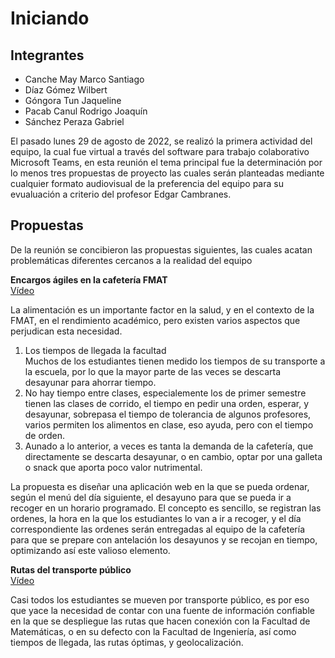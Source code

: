 # Iniciando<br>
## Integrantes

- Canche May Marco Santiago
- Díaz Gómez Wilbert 
- Góngora Tun Jaqueline 
- Pacab Canul Rodrigo Joaquín
- Sánchez Peraza Gabriel

El pasado lunes 29 de agosto de 2022, se realizó la primera actividad del equipo, la cual fue virtual a través del software para trabajo colaborativo Microsoft Teams, en esta reunión el tema principal fue la determinación por lo menos tres propuestas de proyecto las cuales serán planteadas mediante cualquier formato audiovisual de la preferencia del equipo para su evualuación a criterio del profesor Edgar Cambranes.<br>

## Propuestas<br>
De la reunión se concibieron las propuestas siguientes, las cuales acatan problemáticas diferentes cercanos a la realidad del equipo
<br>

<!-- **Mejor difusión de las ofertas de trabajo para el área de computo FMAT** 
<br>
[Vídeo](https://youtu.be/LacxFBu7-dQ)

<br>

Hace falta un canal que comunique a las empresas que buscan talento nuevo con los estudiantes del área de computo, WorkShop y la Escuela ya hacen un buen trabajo, pero hace falta un método de comunicación más moderno que facilite la interacción, con una interfaz de usuario intuitiva que mejore la experiencia de usuario mientras navega por la plataforma, al mismo tiemop que encuentra las ofertas de trabajo, convocatorias de Internships, y otras oportunidades que potencie su carrea profesional.
<br> -->
**Encargos ágiles en la cafetería FMAT**
<br>
[Vídeo](https://youtu.be/HyCusK-BJfA)
<br>

La alimentación es un importante factor en la salud, y en el contexto de la FMAT, en el rendimiento académico, pero existen varios aspectos que perjudican esta necesidad.<br>
1. Los tiempos de llegada la facultad <br>
Muchos de los estudiantes tienen medido los tiempos de su transporte a la escuela, por lo que la mayor parte de las veces se descarta desayunar para ahorrar tiempo.<br>
2. No hay tiempo entre clases, especialemente los de primer semestre tienen las clases de corrido, el tiempo en pedir una orden, esperar, y desayunar, sobrepasa el tiempo de tolerancia de algunos profesores, varios permiten los alimentos en clase, eso ayuda, pero con el tiempo de orden.<br>
3. Aunado a lo anterior, a veces es tanta la demanda de la cafetería, que directamente se descarta desayunar, o en cambio, optar por una galleta o snack que aporta poco valor nutrimental.<br>

La propuesta es diseñar una aplicación web en la que se pueda ordenar, según el menú del día siguiente, el desayuno para que se pueda ir a recoger en un horario programado. El concepto es sencillo, se registran las ordenes, la hora en la que los estudiantes lo van a ir a recoger, y el día correspondiente las ordenes serán entregadas al equipo de la cafetería para que se prepare con antelación los desayunos y se recojan en tiempo, optimizando así este valioso elemento.
<br>

**Rutas del transporte público**
<br>
[Vídeo](https://www.youtube.com/watch?v=9GeFVuQ64-4)
<br>

Casi todos los estudiantes se mueven por transporte público, es por eso que yace la necesidad de contar con una fuente de información confiable en la que se despliegue las rutas que hacen conexión con la Facultad de Matemáticas, o en su defecto con la Facultad de Ingeniería, así como tiempos de llegada, las rutas óptimas, y geolocalización.



